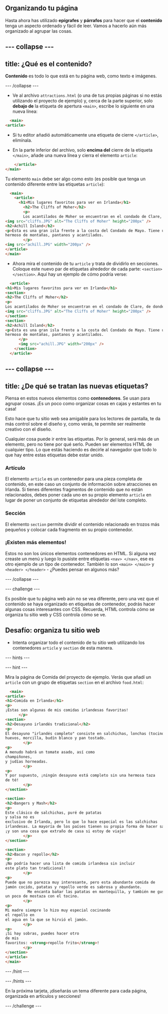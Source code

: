 ## Organizando tu página

Hasta ahora has utilizado **epígrafes** y **párrafos** para hacer que el **contenido** tenga un aspecto ordenado y fácil de leer. Vamos a hacerlo aún más organizado al agrupar las cosas.

## \--- collapse \---

## title: ¿Qué es el contenido?

**Contenido** es todo lo que está en tu página web, como texto e imágenes.

\--- /collapse \---

+ Ve al archivo `attractions.html` (o una de tus propias páginas si no estás utilizando el proyecto de ejemplo) y, cerca de la parte superior, solo **debajo de** la etiqueta de apertura `<main>`, escribe lo siguiente en una nueva línea: 

```html
  <main>
<article>
```

+ Si tu editor añadió automáticamente una etiqueta de cierre `</article>`, elimínala.

+ En la parte inferior del archivo, solo **encima del** cierre de la etiqueta `</main>`, añade una nueva línea y cierra el elemento `article`:

```html
    </article>
</main>
```

Tu elemento `main` debe ser algo como esto (es posible que tenga un contenido diferente entre las etiquetas `article`):

```html
  <main>
    <article>
      <h1>Mis lugares favoritos para ver en Irlanda</h1>
        <h2>The Cliffs of Moher</h2>
        <p>
        Los acantilados de Moher se encuentran en el condado de Clare, de donde soy. ¡Mira qué geniales son!</p>
<img src="cliffs.JPG" alt="The Cliffs of Moher" height="200px" />
<h2>Achill Island</h2>
<p>Esta es una gran isla frente a la costa del Condado de Mayo. Tiene un paisaje salvaje y
hermoso de montañas, pantanos y acantilados.
        </p>
<img src="achill.JPG" width="200px" />
</article>
</main>
```

+ Ahora mira el contenido de tu `article` y trata de dividirlo en secciones. Coloque este nuevo par de etiquetas alrededor de cada parte: `<section> </section>`. Aquí hay un ejemplo de cómo podría verse:

```html
  <article>
<h1>Mis lugares favoritos para ver en Irlanda</h1>
<section>
<h2>The Cliffs of Moher</h2>
<p>
Los acantilados de Moher se encuentran en el condado de Clare, de donde soy. ¡Mira qué geniales son!</p>
<img src="cliffs.JPG" alt="The Cliffs of Moher" height="200px" />
</section>
<section>
<h2>Achill Island</h2>
<p>Esta es una gran isla frente a la costa del Condado de Mayo. Tiene un paisaje salvaje y
hermoso de montañas, pantanos y acantilados.
      </p>
      <img src="achill.JPG" width="200px" />
    </section>
  </article>
```

## \--- collapse \---

## title: ¿De qué se tratan las nuevas etiquetas?

Piensa en estos nuevos elementos como **contenedores**. Se usan para agrupar cosas. ¡Es un poco como organizar cosas en cajas y estantes en tu casa!

Esto hace que tu sitio web sea amigable para los lectores de pantalla, te da más control sobre el diseño y, como verás, te permite ser realmente creativo con el diseño.

Cualquier cosa puede ir entre las etiquetas. Por lo general, será más de un elemento, pero no tiene por qué serlo. Pueden ser elementos HTML de cualquier tipo. Lo que estás haciendo es decirle al navegador que todo lo que hay entre estas etiquetas debe estar unido.

### Artículo

El elemento `article` es un contenedor para una pieza completa de contenido, en este caso un conjunto de información sobre atracciones en Irlanda. Si tienes diferentes fragmentos de contenido que no están relacionados, debes poner cada uno en su propio elemento `article` en lugar de poner un conjunto de etiquetas alrededor del lote completo.

### Sección

El elemento `section` permite dividir el contenido relacionado en trozos más pequeños y colocar cada fragmento en su propio contenedor.

### ¡Existen más elementos!

Estos no son los únicos elementos contenedores en HTML. Si alguna vez creaste un menú y luego lo pusiste entre etiquetas `<nav> </nav>`, ese es otro ejemplo de un tipo de contenedor. También lo son `<main> </main>` y `<header> </header>` - ¿Puedes pensar en algunos más?

\--- /collapse \---

\--- challenge \---

Es posible que tu página web aún no se vea diferente, pero una vez que el contenido se haya organizado en etiquetas de contenedor, podrás hacer algunas cosas interesantes con CSS. Recuerda, HTML controla cómo se organiza tu sitio web y CSS controla cómo se ve.

## Desafío: organiza tu sitio web

+ Intenta organizar todo el contenido de tu sitio web utilizando los contenedores `article` y `section` de esta manera. 

\--- hints \---

\--- hint \---

Mira la página de Comida del proyecto de ejemplo. Verás que añadí un `article` con un grupo de etiquetas `section` en el archivo `food.html`:

```html
  <main>
<article>
<h1>Comida en Irlanda</h1>
<p>
¡Estas son algunas de mis comidas irlandesas favoritas!
      </p>  
<section>
<h2>Desayuno irlandés tradicional</h2>
<p>
El desayuno "irlandés completo" consiste en salchichas, lonchas (tocino),
huevos, morcilla, budín blanco y pan tostado.
        </p>
<p>
A menudo habrá un tomate asado, así como 
champiñones,
y judías horneadas.
        </p>
<p>
Y por supuesto, ¡ningún desayuno está completo sin una hermosa taza
de té!
        </p>
</section>

<section>
<h2>Bangers y Mash</h2>
<p>
Este clásico de salchichas, puré de patatas 
y salsa no es
exclusivo de Irlanda, pero lo que lo hace especial es las salchichas
irlandesas. La mayoría de los países tienen su propia forma de hacer salchichas,
¡y son una cosa que extraño de casa si estoy de viaje!
        </p>
</section>

<section>
<h2>Bacon y repollo</h2>
<p>
¡No podría hacer una lista de comida irlandesa sin incluir
este plato tan tradicional!
        </p>
<p>
Puede que no parezca muy interesante, pero esta abundante comida de
jamón cocido, patatas y repollo verde es sabrosa y abundante.
          Me encanta bañar las patatas en mantequilla, y también me gusta
un poco de mostaza con el tocino.
        </p>
<p>
Mi madre siempre lo hizo muy especial cocinando 
el repollo en
el agua en la que se hirvió el jamón.
        </p>
<p>
¡Si hay sobras, puedes hacer otro 
de mis 
favoritos: <strong>repollo frito</strong>!
        </p>
</section>
</article>     
</main>
```

\--- /hint \---

\--- /hints \---

En la próxima tarjeta, ¡diseñarás un tema diferente para cada página, organizada en artículos y secciones!

\--- /challenge \---